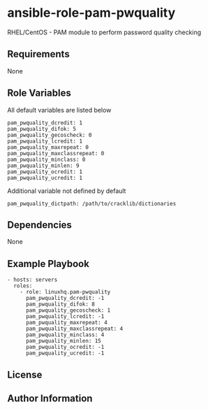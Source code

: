# ansible-role-pam-pwquality

RHEL/CentOS - PAM module to perform password quality checking

## Requirements

None

## Role Variables

All default variables are listed below

    pam_pwquality_dcredit: 1
    pam_pwquality_difok: 5
    pam_pwquality_gecoscheck: 0
    pam_pwquality_lcredit: 1
    pam_pwquality_maxrepeat: 0
    pam_pwquality_maxclassrepeat: 0
    pam_pwquality_minclass: 0
    pam_pwquality_minlen: 9
    pam_pwquality_ocredit: 1
    pam_pwquality_ucredit: 1

Additional variable not defined by default

    pam_pwquality_dictpath: /path/to/cracklib/dictionaries

## Dependencies

None
 
## Example Playbook

    - hosts: servers
      roles:
        - role: linuxhq.pam-pwquality
          pam_pwquality_dcredit: -1
          pam_pwquality_difok: 8
          pam_pwquality_gecoscheck: 1
          pam_pwquality_lcredit: -1
          pam_pwquality_maxrepeat: 4
          pam_pwquality_maxclassrepeat: 4
          pam_pwquality_minclass: 4
          pam_pwquality_minlen: 15
          pam_pwquality_ocredit: -1
          pam_pwquality_ucredit: -1
    
## License
## Author Information
